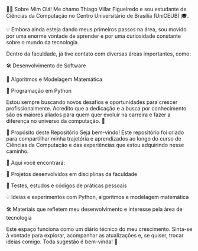 👨‍💻 Sobre Mim
Olá! Me chamo Thiago Villar Figueiredo e sou estudante de Ciências da Computação no Centro Universitário de Brasília (UniCEUB) 🎓.

💡 Embora ainda esteja dando meus primeiros passos na área, sou movido por uma enorme vontade de aprender e por uma curiosidade constante sobre o mundo da tecnologia.

Dentro da faculdade, já tive contato com diversas áreas importantes, como:

🛠️ Desenvolvimento de Software

🧠 Algoritmos e Modelagem Matemática

🐍 Programação em Python

Estou sempre buscando novos desafios e oportunidades para crescer profissionalmente. Acredito que a dedicação e a busca por conhecimento são os maiores aliados para quem quer evoluir na carreira e fazer a diferença no universo da computação. 🚀

🎯 Propósito deste Repositório
Seja bem-vindo! Este repositório foi criado para compartilhar minha trajetória e aprendizados ao longo do curso de Ciências da Computação e das experiências que estou adquirindo nesse caminho.

📁 Aqui você encontrará:

📌 Projetos desenvolvidos em disciplinas da faculdade

🧪 Testes, estudos e códigos de práticas pessoais

💡 Ideias e experimentos com Python, algoritmos e modelagem matemática

🛠️ Materiais que refletem meu desenvolvimento e interesse pela área de tecnologia

Este espaço funciona como um diário técnico do meu crescimento. Sinta-se à vontade para explorar, acompanhar as atualizações e, se quiser, trocar ideias comigo. Toda sugestão é bem-vinda! 🤝


